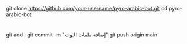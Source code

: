 git clone https://github.com/your-username/pyro-arabic-bot.git
cd pyro-arabic-bot
#
git add .
git commit -m "إضافة ملفات البوت"
git push origin main
